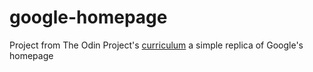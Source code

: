 # google-homepage
Project from The Odin Project's [curriculum](http://www.theodinproject.com/courses/web-development-101/lessons/html-css) a simple replica of Google's homepage